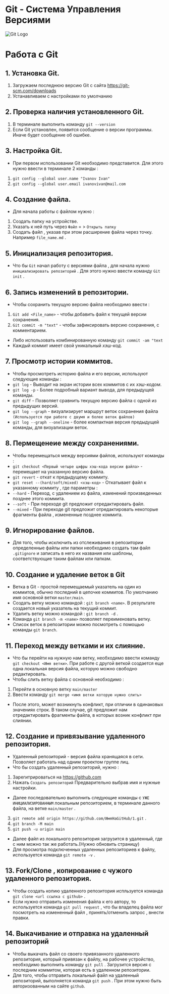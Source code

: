 # Git - Система Управления Версиями 
![Git Logo](Example.jpg.jpeg)

# Работа с Git 

## 1. Установка Git.

1. Загружаем последнюю версию Git с сайта https://git-scm.com/downloads
2.  Устанавливаем с настройками по умолчанию 

## 2. Проверка наличия установленного Git. 

1. В терминале выполнить команду `git --version`
2. Если Git установлен, появится сообщение о версии программы. Иначе будет сообщение об ошибке.

## 3. Настройка Git. 

* При первом использовании Git необходимо представится. 
Для этого нужно ввести в терминале 2 команды : 
1.  `git config --global user.name "Ivanov Ivan"`
2.  `git config --global user.email ivanovivan@mail.com`

## 4. Создание файла.

* Для начала работы с файлом нужно :
1. Создать папку на устройстве.
2. Указать к ней путь через `Файл` = > `Открыть папку`
3. Создать файл , указав при этом расширение файла через точку. Например `file_name.md` .

## 5.  Инициализация репозитория. 

* Что бы `Git` начал работу с версиями файла , для начала нужно `инициализировать репозиторий` . Для этого нужно ввести команду `Git init` .

## 6. Запись изменений в репозитории.

* Чтобы сохранить текущую версию файла необходимо ввести : 
1. `Git add <File_name>` - чтобы добавить файл к текущей версии сохранения.
2. `Git commit -m "text"` - чтобы зафиксировать версию сохранения, с комментарием.
* Либо использовать комбинированную команду `git commit -am "text`
* Каждый коммит имеет свой уникальный *хэш-код*.

## 7. Просмотр истории коммитов. 

* Чтобы просмотреть историю файла и его версии, используют следующие команды :
* `git log` - Выводит на экран истории всех коммитов с их *хэш-кодом*.
* `git log -p` - Более подробный вариант вывода, для предыдущей команды.
* `git diff` - Позволяет сравнить текущую версию файла с одной из предыдущих версий.
* `git log --graph` - визуализирует маршрут веток сохранения файла `(Используется при работе с двумя и более веток файлов)` 
* `git log --graph --oneline` - более компактная версия предыдущей команды, для визуализации веток. 

## 8. Пермещенеие между сохранениями. 

* Чтобы перемещаться между версиями файлов, используют команды :
* `git checkout <Первый четыре цифры хэш-кода версии файла>` - перемещает на указанную версию файла.
* `git revert` - откат к предыдущему коммиту.
* `git reset --(hard/soft/mixed) <хэш-код>` - Откатывает файл к указанному коммиту , где параметры :
* `--hard` - Переход, с удалением из файла, изменений произведенных позднее этого коммита.
* `--soft` - При переходе git предложит отредактировать файл.
* `--mixed` - При переходе git предложит отредактировать некоторые фрагменты файла , измененные позднее коммита.  

## 9. Игнорирование файлов.

* Для того, чтобы исключить из отслеживания в репозитории определенные файлы или папки необходимо создать там файл `.gitignore` и записать в него их названия или шаблоны, соответствующие таким файлам или папкам. 

## 10. Создание и удаление веток в Git

* Ветка в Git - простой перемещаемый указатель на один из коммитов, обычно последний в цепочке коммитов. По умолчанию имя основной ветки `master/main`. 
* Создать ветку можно командой : `git branch <name>`. В результате создается новый указатель на текущий коммит.
* Удалить ветку можно командой : `git branch -d` . 
* Команда `git branch -m <name>` позволяет переименовать ветку. 
* Список веток в репозитории можно посмотреть с помощью команды  `git branch`. 

## 11. Переход между ветками и их слияние.

* Что бы перейти на нужную нам ветку, необходимо ввести команду `git checkout <Имя ветки>`. При работе с другой веткой создается еще одна локальная версия файла, которую можно свободно редактировать.
* Чтобы слить ветку файла с основной необходимо :
1. Перейти в основную ветку `main/master`
2. Ввести команду `git merge <имя ветки которую нужно слить>`
* После этого, может возникнуть конфликт, при отличии в одинаковых значениях строк. В таком случае, git предложит нам отредактировать фрагменты файла, в которых возник конфликт при слиянии.

## 12. Создание и привязывание удаленного репозитория. 

* Удаленный репозиторий - версия файла хранящаяся в сети. Позволяет работать над одним проектом группе лиц.
* Что бы создать удаленный репозиторий, нужно :
1. Зарегитрироваться на https://github.com
2. Нажать `Создать репозиторий` Предварительно выбрав имя и нужные настройки.
* Далее последовательно выполнить следующие команды с `УЖЕ ИНИЦИАЛИЗИРОВАННЫМ` локальным репозиторием, в терминале данного файла, на ветке `main/master` .
3. `git remote add origin https://github.com/ИмяНаGitHub/1.git` .
4. `git branch -M main`
5. `git push -u origin main`
* Далее файл из локального репозитория загрузится в удаленный, где с ним можно так же работать.(Нужно обновить страницу)
* Для просмотра подключенных удаленных репозиториев к файлу, используется команда `git remote -v` .

## 13. Fork/Clone , копирование с чужого удаленного репозитория.
* Чтобы создать копию удаленного репозитория испльзуется команда `git clone <url ссылка с github>` .
* Если нужно отправить изменения файла к его автору, то используется команда `git pull request` , что бы владелец файла мог посмотреть на измененный файл , принять/отменить запрос , внести правки. 

## 14. Выкачивание и отправка на удаленный репозиторий 

* Чтобы выкачать файл со своего привязанного удаленного репозитория, который привязан к файлу,  на рабочее устройство, необходимо выполнить команду `git pull` . Загрузится версия с последним коммитом, которая есть в удаленном репозитории. 
* Для того, чтобы отправить локальный файл на удаленный репозиторий, выполняется команда `git push` . При этом нужно быть авторизованным на сайте `github`. 